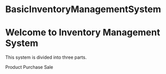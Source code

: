 # BasicInventoryManagementSystem

# Welcome to Inventory Management System

This system is divided into three parts.

Product
Purchase
Sale
